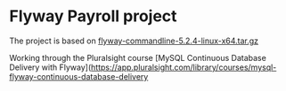 # Flyway Payroll project

The project is based on [flyway-commandline-5.2.4-linux-x64.tar.gz](https://flywaydb.org/download/thankyou?dl=https://repo1.maven.org/maven2/org/flywaydb/flyway-commandline/5.2.4/flyway-commandline-5.2.4-linux-x64.tar.gz)

Working through the Pluralsight course [MySQL Continuous Database Delivery with Flyway](https://app.pluralsight.com/library/courses/mysql-flyway-continuous-database-delivery
